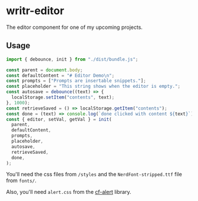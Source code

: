 # writr-editor

The editor component for one of my upcoming projects.

## Usage

```ts
import { debounce, init } from "./dist/bundle.js";

const parent = document.body;
const defaultContent = "# Editor Demo\n";
const prompts = ["Prompts are insertable snippets."];
const placeholder = "This string shows when the editor is empty.";
const autosave = debounce((text) => {
  localStorage.setItem("contents", text);
}, 1000);
const retrieveSaved = () => localStorage.getItem("contents");
const done = (text) => console.log(`done clicked with content ${text}`);
const { editor, setVal, getVal } = init(
  parent,
  defaultContent,
  prompts,
  placeholder,
  autosave,
  retrieveSaved,
  done,
);
```

You'll need the css files from `/styles` and the `NerdFont-stripped.ttf` file
from `fonts/`.

Also, you'll need `alert.css` from the [cf-alert](https://npmjs.com/cf-alert)
library.
